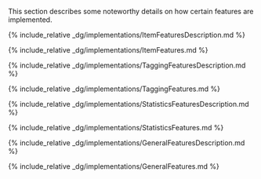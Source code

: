 <!-- markdownlint-disable-file first-line-h1 -->

This section describes some noteworthy details on how certain features are implemented.

{% include_relative _dg/implementations/ItemFeaturesDescription.md %}

{% include_relative _dg/implementations/ItemFeatures.md %}

{% include_relative _dg/implementations/TaggingFeaturesDescription.md %}

{% include_relative _dg/implementations/TaggingFeatures.md %}

{% include_relative _dg/implementations/StatisticsFeaturesDescription.md %}

{% include_relative _dg/implementations/StatisticsFeatures.md %}

{% include_relative _dg/implementations/GeneralFeaturesDescription.md %}

{% include_relative _dg/implementations/GeneralFeatures.md %}
